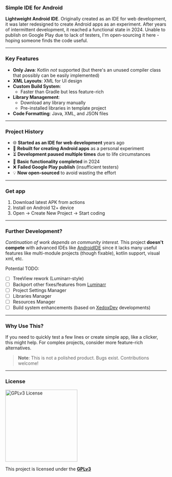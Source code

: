 ### Simple IDE for Android  

**Lightweight Android IDE**. Originally created as an IDE for web development, it was later redesigned to create Android apps as an experiment. After years of intermittent development, it reached a functional state in 2024. Unable to publish on Google Play due to lack of testers, I'm open-sourcing it here - hoping someone finds the code useful.  

---

### Key Features  
- **Only Java**: Kotlin *not* supported
  (but there's an unused compiler class that possibly can be easily implemented)
- **XML Layouts**: XML for UI design  
- **Custom Build System**:  
  - Faster than Gradle but less feature-rich
- **Library Management**:  
  - Download any library manually  
  - Pre-installed libraries in template project 
- **Code Formatting**: Java, XML, and JSON files  

---

### Project History  
- 🌐 **Started as an IDE for web development** years ago  
- 📱 **Rebuilt for creating Android apps** as a personal experiment  
- ⏳ **Development paused multiple times** due to life circumstances  
- 🚀 **Basic functionality completed** in 2024  
- ❌ **Failed Google Play publish** (insufficient testers)  
- 💡 **Now open-sourced** to avoid wasting the effort  

---

### Get app
1. Download latest APK from actions
2. Install on Android 12+ device
3. Open → Create New Project → Start coding

---

### Further Development?  
*Continuation of work depends on community interest.* This project **doesn't compete** with advanced IDEs like [AndroidIDE](https://github.com/AndroidIDEOfficial/AndroidIDE) since it lacks many useful features like multi-module projects (though fixable), kotlin support, visual xml, etc.

Potential TODO:

- [ ] TreeView rework (Luminarr-style)  
- [ ] Backport other fixes/features from [Luminarr](https://github.com/vxhjsd/luminarr)  
- [ ] Project Settings Manager  
- [ ] Libraries Manager  
- [ ] Resources Manager  
- [ ] Build system enhancements (based on [XedoxDev](https://github.com/XedoxDev) developments)  

---

### Why Use This?  
If you need to quickly test a few lines or create simple app, like a clicker, this might help. For complex projects, consider more feature-rich alternatives.  

> **Note**: This is not a polished product. Bugs exist. Contributions welcome!

---

### License

<img src="https://github.com/vxhjsd/Simple-IDE/blob/master/assets/license.png" alt="GPLv3 License" style="width: 225px; height: auto;" />

This project is licensed under the [**GPLv3**](https://github.com/vxhjsd/Simple-IDE/blob/master/LICENSE)
